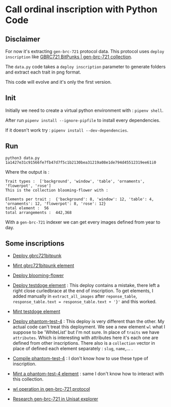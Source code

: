 # Call ordinal inscription with Python Code

## Disclaimer

For now it's extracting `gen-brc-721` protocol data. This protocol uses `deploy inscription` like  [GBRC721 BitPunks | gen-brc-721 collection](https://ordinals.link/content/c3915284759eaba761f6e5acf64b50e1089fe62448b595f61a40407d71bfb85ei0).

The `data.py` code takes a `deploy inscription` parameter to generate folders and extract each trait in png format.

This code will evolve and it's only the first version.

## Init

Initially we need to create a virtual python environment with : `pipenv shell`.

After run `pipenv install --ignore-pipfile` to install every dependencies.

If it doesn't work try : `pipenv install --dev-dependencies`.

## Run

`python3 data.py 1a1427e31c91566fe7fb47d7f5c1b2130bea31219a08e1de794d45512319ee61i0`


Where the output is : 
```
Trait types :  ['background', 'window', 'table', 'ornaments', 'flowerpot', 'rose']
This is the collection blooming-flower with : 

Elements per trait :  {'background': 8, 'window': 12, 'table': 4, 'ornaments': 12, 'flowerpot': 8, 'rose': 12}
total element :  56
total arrangements :  442,368
```

With a `gen-brc-721` indexer we can get every images defined from year to day.


## Some inscriptions

- [Deploy gbrc721bitpunk](https://ordinals.link/content/c3915284759eaba761f6e5acf64b50e1089fe62448b595f61a40407d71bfb85ei0)
- [Mint gbrc721bitpunk element](https://ordinals.link/content/3daa69f249fdcbae751183df0367d94530b259fb15666859cf60e7caf902ace4i0)

- [Deploy blooming-flower](https://ordinals.link/content/1a1427e31c91566fe7fb47d7f5c1b2130bea31219a08e1de794d45512319ee61i0)

- [Deploy testdoge element](https://ordinals.com/content/fc0a648126364b17e4940964d81d170fb8da3047911690d309880c03855f0c7di0) : This deploy contains a mistake, there left a right close curledbrace at the end of inscription.
To get elements, I added manually in `extract_all_images` after `reponse_table`, `response_table.text = response_table.text + '}'` and this worked.
- [Mint testdoge element](https://ordinals.link/content/81ddb9ee2d836068ebf371a511b822f8799527dedd198155a11844d84f3f502fi0)

- [Deploy phantom-test-4](https://ordinals.com/content/70880ccedc33d746af608c14b1b4db3c4926589b0236b12f8b1b4540e9e3c6f1i0) : This deploy is very different than the other. My actual code can't treat this deployment.
We see a new element `wl` what I suppose to be 'WhiteList' but I'm not sure.
In place of `traits` we have `attributes`. Which is interesting with attributes here it's each one are defined from other inscriptions.
There also is a `collection` vector in place of defined each element separately : `slug`, `name`,... . 
- [Compile phantom-test-4](https://ordinals.link/content/d82cbd9b59aa70c3f311302816536661d1c9923753e18ae92e0e70256f23d031i0) : I don't know how to use these type of inscription.
- [Mint a phantom-test-4 element](https://ordinals.link/content/9550284a8d5244084581d62ce4642868622d6c4b39217b1d67a3e10484aac8fei0) : same I don't know how to interact with this collection.

- [wl operation in gen-brc-721 protocol](https://ordinals.link/content/f2c26b91c3e0a3052a0a1f1c959ca56fb0af083bc6973ba3e8383477a0941e88i0)

- [Research gen-brc-721 in Unisat explorer](https://unisat.io/search?q=c3915284759eaba761f6e5acf64b50e1089fe62448b595f61a40407d71bfb85ei0&type=text&p=1)



